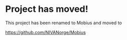 # Project has moved!

This project has been renamed to Mobius and moved to

https://github.com/NIVANorge/Mobius


